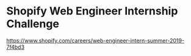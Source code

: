 # Shopify Web Engineer Internship Challenge

https://www.shopify.com/careers/web-engineer-intern-summer-2019-7f4bd3
